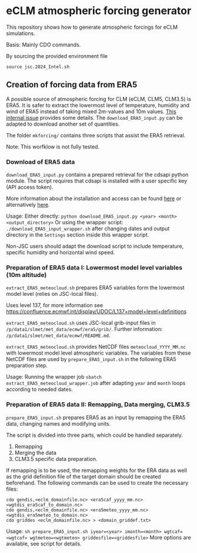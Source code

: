 # eCLM atmospheric forcing generator

This repository shows how to generate atmospheric forcings for eCLM
simulations.

Basis: Mainly CDO commands.

By sourcing the provided environment file

```
source jsc.2024_Intel.sh
```

## Creation of forcing data from ERA5

A possible source of atmospheric forcing for CLM (eCLM, CLM5, CLM3.5) is ERA5. It is safer to extract the lowermost level of temperature, humidity and wind of ERA5 instead of taking mixed 2m-values and 10m values. [This internal issue](https://gitlab.jsc.fz-juelich.de/HPSCTerrSys/tsmp-internal-development-tracking/-/issues/36) provides some details. The `download_ERA5_input.py` can be adapted to download another set of quantities.

The folder `mkforcing/` contains three scripts that assist the ERA5 retrieval.

Note: This worfklow is not fully tested.

### Download of ERA5 data

`download_ERA5_input.py` contains a prepared retrieval for the cdsapi python module.
The script requires that cdsapi is installed with a user specific key (API access token).

More information about the installation and access can be found [here](https://cds.climate.copernicus.eu/how-to-api) or alternatively [here](https://github.com/ecmwf/cdsapi?tab=readme-ov-file#install).

Usage:
Either directly:
`python download_ERA5_input.py <year> <month> <output_directory>`
Or using the wrapper script:
`./download_ERA5_input_wrapper.sh`
after changing dates and output directory in the `Settings` section inside this wrapper script.

Non-JSC users should adapt the download script to include temperature, specific humidity and horizontal wind speed.

### Preparation of ERA5 data I: Lowermost model level variables (10m altitude)
`extract_ERA5_meteocloud.sh` prepares ERA5 variables form the
lowermost model level (relies on JSC-local files).

Uses level 137, for more information see
https://confluence.ecmwf.int/display/UDOC/L137+model+level+definitions

`extract_ERA5_meteocloud.sh` uses JSC-local grib-input files in
`/p/data1/slmet/met_data/ecmwf/era5/grib/`. Further information:
`/p/data1/slmet/met_data/ecmwf/README.md`.

`extract_ERA5_meteocloud.sh` provides NetCDF files
`meteocloud_YYYY_MM.nc` with lowermost model level atmospheric
variables. The variables from these NetCDF files are used by
`prepare_ERA5_input.sh` in the following ERA5 preparation step.

Usage:
Running the wrapper job
`sbatch extract_ERA5_meteocloud_wrapper.job`
after adapting `year` and `month` loops according to needed dates.

### Preparation of ERA5 data II: Remapping, Data merging, CLM3.5
`prepare_ERA5_input.sh` prepares ERA5 as an input by remapping the
ERA5 data, changing names and modifying units.

The script is divided into three parts, which could be handled
separately.

1. Remapping
2. Merging the data
3. CLM3.5 specific data preparation.

If remapping is to be used, the remapping weights for the ERA data as
well as the grid definition file of the target domain should be
created beforehand. The following commands can be used to create the
necessary files:

```
cdo gendis,<eclm_domainfile.nc> <era5caf_yyyy_mm.nc> <wgtdis_era5caf_to_domain.nc>
cdo gendis,<eclm_domainfile.nc> <era5meteo_yyyy_mm.nc> <wgtdis_era5meteo_to_domain.nc>
cdo griddes <eclm_domainfile.nc> > <domain_griddef.txt>
```

Usage: `sh prepare_ERA5_input.sh iyear=<year> imonth=<month>
wgtcaf=<wgtcaf> wgtmeteo=<wgtmeteo> griddesfile=<griddesfile>` More
options are available, see script for details.



